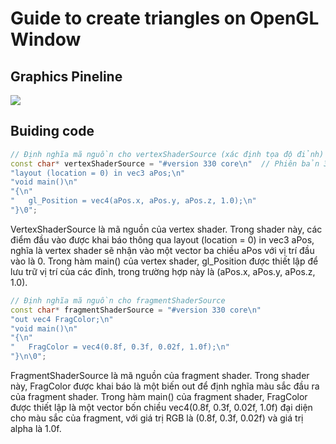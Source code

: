# Guide to create triangles on OpenGL Window 
## Graphics Pineline
![](https://github.com/MinhHung7/OpenGL/blob/main/Create%20Triangle/Screenshot%202023-07-06%20110143.png)
## Buiding code
```cpp
// Định nghĩa mã nguồn cho vertexShaderSource (xác định tọa độ đỉnh)
const char* vertexShaderSource = "#version 330 core\n"  // Phiên bản 3.3
"layout (location = 0) in vec3 aPos;\n"
"void main()\n"
"{\n"
"	gl_Position = vec4(aPos.x, aPos.y, aPos.z, 1.0);\n"
"}\0";
```
VertexShaderSource là mã nguồn của vertex shader. Trong shader này, các điểm đầu vào được khai báo thông qua layout (location = 0) in vec3 aPos, nghĩa là vertex shader sẽ nhận vào một vector ba chiều aPos với vị trí đầu vào là 0. Trong hàm main() của vertex shader, gl_Position được thiết lập để lưu trữ vị trí của các đỉnh, trong trường hợp này là (aPos.x, aPos.y, aPos.z, 1.0).
```cpp
// Định nghĩa mã nguồn cho fragmentShaderSource
const char* fragmentShaderSource = "#version 330 core\n"
"out vec4 FragColor;\n"
"void main()\n"
"{\n"
"	FragColor = vec4(0.8f, 0.3f, 0.02f, 1.0f);\n"
"}\n\0";
```
FragmentShaderSource là mã nguồn của fragment shader. Trong shader này, FragColor được khai báo là một biến out để định nghĩa màu sắc đầu ra của fragment shader. Trong hàm main() của fragment shader, FragColor được thiết lập là một vector bốn chiều vec4(0.8f, 0.3f, 0.02f, 1.0f) đại diện cho màu sắc của fragment, với giá trị RGB là (0.8f, 0.3f, 0.02f) và giá trị alpha là 1.0f.

